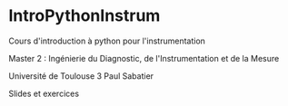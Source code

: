 # IntroPythonInstrum
Cours d'introduction à python pour l'instrumentation

Master 2 : Ingénierie du Diagnostic, de l'Instrumentation et de la Mesure

Université de Toulouse 3 Paul Sabatier

Slides et exercices
